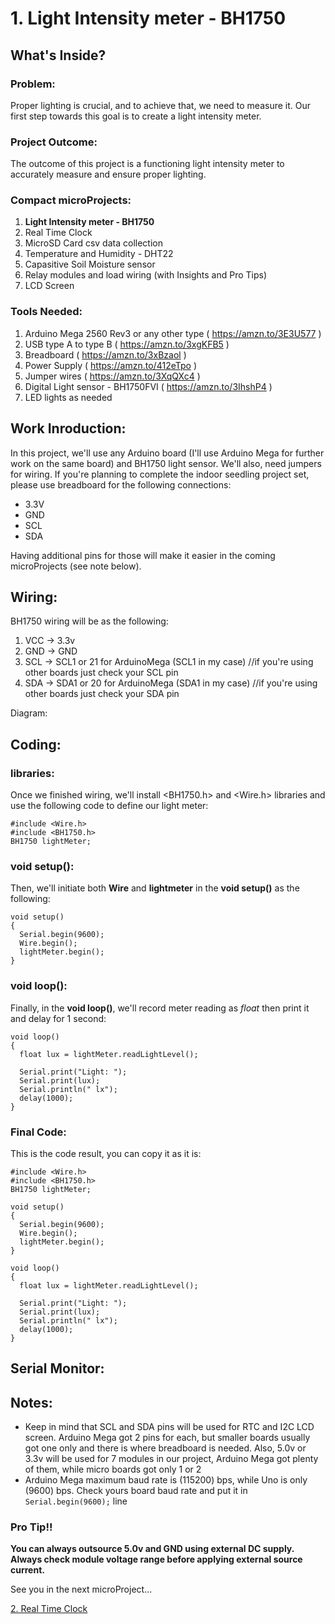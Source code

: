 # 1. Light Intensity meter - BH1750 

## What's Inside?
### Problem: 
Proper lighting is crucial, and to achieve that, we need to measure it. Our first step towards this goal is to create a light intensity meter.

### Project Outcome: 
The outcome of this project is a functioning light intensity meter to accurately measure and ensure proper lighting.

### Compact microProjects: 
1. **Light Intensity meter - BH1750**
2. Real Time Clock
3. MicroSD Card csv data collection
4. Temperature and Humidity - DHT22
5. Capasitive Soil Moisture sensor
6. Relay modules and load wiring (with Insights and Pro Tips)
7. LCD Screen

### Tools Needed:
1.   Arduino Mega 2560 Rev3 or any other type ( https://amzn.to/3E3U577 )
2.   USB type A to type B ( https://amzn.to/3xgKFB5 )
3.   Breadboard ( https://amzn.to/3xBzaol )
4.   Power Supply ( https://amzn.to/412eTpo )
5.   Jumper wires ( https://amzn.to/3XqQXc4 )
6.   Digital Light sensor - BH1750FVI ( https://amzn.to/3IhshP4 )
7.   LED lights as needed


## Work Inroduction:
In this project, we'll use any Arduino board (I'll use Arduino Mega for further work on the same board) and BH1750 light sensor. We'll also, need jumpers for wiring. If you're planning to complete the indoor seedling project set, please use breadboard for the following connections:
- 3.3V
- GND
- SCL
- SDA

Having additional pins for those will make it easier in the coming microProjects (see note below).

## Wiring:
BH1750 wiring will be as the following: 
1. VCC  ->  3.3v
2. GND  ->  GND
3. SCL  ->  SCL1 or 21 for ArduinoMega (SCL1 in my case)  //if you're using other boards just check your SCL pin 
4. SDA  ->  SDA1 or 20 for ArduinoMega (SDA1 in my case)  //if you're using other boards just check your SDA pin

Diagram:

## Coding: 
### libraries:
Once we finished wiring, we'll install <BH1750.h> and <Wire.h> libraries and use the following code to define our light meter: 
```
#include <Wire.h>
#include <BH1750.h>
BH1750 lightMeter;
```
### void setup():
Then, we'll initiate both **Wire** and **lightmeter** in the **void setup()** as the following: 
```
void setup()
{
  Serial.begin(9600);
  Wire.begin();
  lightMeter.begin();
}
```
### void loop():
Finally, in the **void loop()**, we'll record meter reading as *float* then print it and delay for 1 second: 
```
void loop() 
{  
  float lux = lightMeter.readLightLevel();                
  
  Serial.print("Light: ");
  Serial.print(lux);
  Serial.println(" lx");
  delay(1000);
}
```

### Final Code: 
This is the code result, you can copy it as it is: 
```
#include <Wire.h>
#include <BH1750.h>
BH1750 lightMeter;

void setup()
{
  Serial.begin(9600);
  Wire.begin();
  lightMeter.begin();
}

void loop() 
{  
  float lux = lightMeter.readLightLevel();                
  
  Serial.print("Light: ");
  Serial.print(lux);
  Serial.println(" lx");
  delay(1000);
}
```

## Serial Monitor: 





## Notes:
- Keep in mind that SCL and SDA pins will be used for RTC and I2C LCD screen. Arduino Mega got 2 pins for each, but smaller boards usually got one only and there is where breadboard is needed. Also, 5.0v or 3.3v will be used for 7 modules in our project, Arduino Mega got plenty of them, while micro boards got only 1 or 2
- Arduino Mega maximum baud rate is (115200) bps, while Uno is only (9600) bps. Check yours board baud rate and put it in ```Serial.begin(9600);``` line 


### Pro Tip!!
**You can always outsource 5.0v and GND using external DC supply. Always check module voltage range before applying external source current.**


See you in the next microProject...

[2. Real Time Clock](https://github.com/MustafaHelwa/hArduino/tree/main/Indoor_Home_Seedling_System/02_RealTimeClock)


